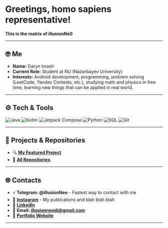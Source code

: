 # Greetings, homo sapiens representative!

**This is the matrix of illusionNe0**

---

## 🤓 Me

- **Name:** Daryn Imash
- **Current Role:** Student at NU (Nazarbayev University)
- **Interests:** Android development, programming, problem solving (LeetCode, Yandex Contests, etc.), studying math and physics in free time, learning new things that can be applied in real world.

---

## ⚙️ Tech & Tools

![Java](https://img.shields.io/badge/-Java-007396?logo=java&logoColor=white&style=flat)
![Kotlin](https://img.shields.io/badge/-Kotlin-0095D5?logo=kotlin&logoColor=white&style=flat)
![Jetpack Compose](https://img.shields.io/badge/-Jetpack%20Compose-4285F4?logo=jetpack-compose&logoColor=white&style=flat)
![Python](https://img.shields.io/badge/-Python-3776AB?logo=python&logoColor=white&style=flat)
![SQL](https://img.shields.io/badge/-SQL-4479A1?logo=postgresql&logoColor=white&style=flat)
![Git](https://img.shields.io/badge/-Git-F05032?logo=git&logoColor=white&style=flat)

---

## 🧩 Projects & Repositories
- 🔍 **[My Featured Project]()**
- 📂 **[All Repositories]()**

---

## 🌐 Contacts
- ⚡️ **Telegram: @illusionNeo** - Fastest way to contact with me
- 💬 **[Instagram](https://www.instagram.com/cobalionn/)** - My publications and blah blah blah
- 🔗 **[LinkedIn](https://www.linkedin.com/in/daryn-imash-212345311/)**
- 📧 **Email: illusionneodi@gmail.com**
- 🪬 **[Portfolio Website](#)**

---
